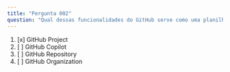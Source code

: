 ```yaml
---
title: "Pergunta 002"
question: "Qual dessas funcionalidades do GitHub serve como uma planilha adaptável, quadro de tarefas e um roadmap que integra com issues e pull requests no GitHub para planejar e rastrear seu trabalho de forma eficaz?"
---
```


1. [x] GitHub Project  
1. [ ] GitHub Copilot  
1. [ ] GitHub Repository  
1. [ ] GitHub Organization  
